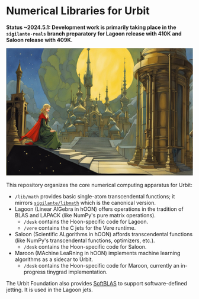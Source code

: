 #   Numerical Libraries for Urbit

**Status ~2024.5.1:  Development work is primarily taking place in the `sigilante-reals` branch preparatory for Lagoon release with 410K and Saloon release with 409K.**

![An evocative scene of a mysterious futuristic castle in the style of Flash Gordon](./img/hero-scene.jpg)

This repository organizes the core numerical computing apparatus for Urbit:

- `/lib/math` provides basic single-atom transcendental functions; it mirrors [`sigilante/libmath`](https://github.com/sigilante/libmath) which is the canonical version.
- Lagoon (Linear AlGebra in hOON) offers operations in the tradition of BLAS and LAPACK (like NumPy's pure matrix operations).
  - `/desk` contains the Hoon-specific code for Lagoon.
  - `/vere` contains the C jets for the Vere runtime.
- Saloon (Scientific ALgorithms in hOON) affords transcendental functions (like NumPy's transcendental functions, optimizers, etc.).
  - `/desk` contains the Hoon-specific code for Saloon.
- Maroon (MAchine LeaRning in hOON) implements machine learning algorithms as a sidecar to Urbit.
  - `/desk` contains the Hoon-specific code for Maroon, currently an in-progress tinygrad implementation.

The Urbit Foundation also provides [SoftBLAS](https://github.com/urbit/SoftBLAS) to support software-defined jetting.  It is used in the Lagoon jets.
